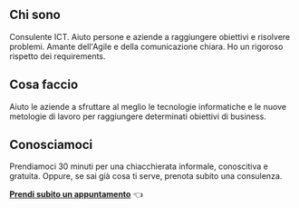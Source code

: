 ## Chi sono

Consulente ICT. Aiuto persone e aziende a raggiungere obiettivi e risolvere problemi. Amante dell'Agile e della comunicazione chiara. Ho un rigoroso rispetto dei requirements.


## Cosa faccio

Aiuto le aziende a sfruttare al meglio le tecnologie informatiche e le nuove metologie di lavoro per raggiungere determinati obiettivi di business.

## Conosciamoci

Prendiamoci 30 minuti per una chiacchierata informale, conoscitiva e gratuita. Oppure, se sai già cosa ti serve, prenota subito una consulenza.

[**Prendi subito un appuntamento**](https://link.margio.in/booking) 👈
